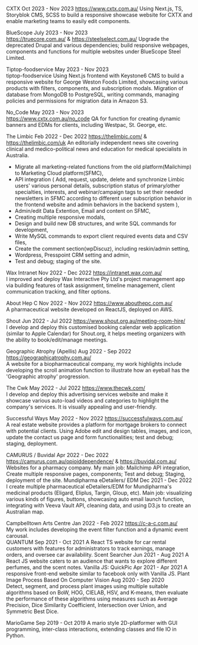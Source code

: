 CXTX 	  Oct 2023 - Nov 2023
https://www.cxtx.com.au/
Using Next.js, TS, Storyblok CMS, SCSS to build a responsive showcase website for CXTX and enable marketing teams to easily edit components.

BlueScope	  July 2023 - Nov 2023	
https://truecore.com.au/ & https://steelselect.com.au/
Upgrade the deprecated Drupal and various dependencies; build responsive webpages, components and functions for multiple websites under BlueScope Steel Limited.

Tiptop-foodservice 	  May 2023 - Nov 2023	
tiptop-foodservice
Using Next.js frontend with Keystone6 CMS to build a responsive website for George Weston Foods Limited, showcasing various products with filters, components, and subscription modals.
Migration of database from MongoDB to PostgreSQL, writing commands, managing policies and permissions for migration data in Amazon S3.

No_Code	  May 2023 - Nov 2023	
https://www.cxtx.com.au/no_code
QA for function for creating dynamic banners and EDMs for clients, including Westpac, St. George, etc.

The Limbic 	  Feb 2022 - Dec 2022
https://thelimbic.com/ & https://thelimbic.com/uk				 	                        An editorially independent news site covering clinical and medico-political news and education for medical specialists in Australia. 
- Migrate all marketing-related functions from the old platform(Mailchimp) to Marketing Cloud platform(SFMC),
- API integration ( Add, request, update, delete and synchronize Limbic users' various personal details, subscription status of primary/other specialties, interests, and webinar/campaign tags to set their needed newsletters in SFMC according to different user subscription behavior in the frontend website and admin behaviors in the backend system ),
- Admin/edit Data Extention, Email and content on SFMC,
- Creating multiple responsive modals,
- Design and build new DB structures, and write SQL commands for development,
- Write MySQL commands to export client required events data and CSV files,
- Create the comment section(wpDiscuz), including reskin/admin setting,
- Wordpress, Presspoint CRM setting and admin,
- Test and debug; staging of the site.
  
Wax Intranet	  Nov 2022 - Dec 2022
https://intranet.wax.com.au/	 				      	        
I improved and deploy Wax Interactive Pty Ltd's project management app via building features of task assignment, timeline management, client communication tracking, and filter options.

About Hep C	  Nov 2022 - Nov 2022
https://www.abouthepc.com.au/ 	 				      	        
A pharmaceutical website developed on ReactJS, deployed on AWS.

Shout  	  Jun 2022 - Jul 2022
https://www.shout.org.au/meeting-room-hire/	 				      	        
I develop and deploy this customised booking calendar web application (similar to Apple Calendar) for Shout.org, it helps meeting organizers with the ability to book/edit/manage meetings. 

Geographic Atrophy (Apellis)	  Aug 2022 - Sep 2022
https://geographicatrophy.com.au/	 				      	        
A website for a biopharmaceutical company, my work highlights include developing the scroll animation function to illustrate how an eyeball has the 'Geographic atrophy' progression.

The Cwk  	  May 2022 - Jul 2022
https://www.thecwk.com/	 				      	        
I develop and deploy this advertising services website and make it showcase various auto-load videos and categories to highlight the company's services. It is visually appealing and user-friendly.

Successful Ways	  May 2022 - Nov 2022
https://successfulways.com.au/	 				      	        
A real estate website provides a platform for mortgage brokers to connect with potential clients. Using Adobe edit and design tables, images, and icon, update the contact us page and form functionalities; test and debug; staging, deployment.

CAMURUS / Buvidal	  Apr 2022 - Dec 2022
https://camurus.com.au/opioiddependence/ & https://buvidal.com.au/ 				      	        
Websites for a pharmacy company. My main job: Mailchimp API integration, Create multiple responsive pages, components; Test and debug; Staging, deployment of the site.
Mundipharma eDetailers/ EDM	Dec 2021 - Dec 2022
I create multiple pharmaceutical eDetailers/EDM for Mundipharma's medicinal products (Eligard, Eliplus, Targin, Gloup, etc). 
Main job: visualizing various kinds of figures, buttons, showcasing auto email launch function, integrating with Veeva Vault API, cleaning data, and using D3.js to create an Australian map.

Campbelltown Arts Centre	  Jan 2022 - Feb 2022
https://c-a-c.com.au/ 	
My work includes developing the event filter function and a dynamic event carousal.			           
QUANTUM	  Sep 2021 - Oct 2021
A React TS website for car rental customers with features for administrators to track earnings, manage orders, and oversee car availability.
Scent Searcher	  Jun 2021 - Aug 2021	 A React JS website caters to an audience that wants to explore different perfumes, and the scent notes.
Vanilla JS: QuickPic	  Apr 2021 - Apr 2021
A responsive front-end website similar to facebook only with Vanilla JS.
Plant Image Process Based On Computer Vision	  Aug 2020 - Sep 2020        
Detect, segment, and process plant images using multiple suitable algorithms based on BoW, HOG, CIELAB, HSV, and K-means, then evaluate the performance of these algorithms using measures such as Average Precision, Dice Similarity Coefficient, Intersection over Union, and Symmetric Best Dice.

MarioGame	  Sep 2019 - Oct 2019
A mario style 2D-platformer with GUI programming, inter-class interactions, extending classes and file IO in Python.
